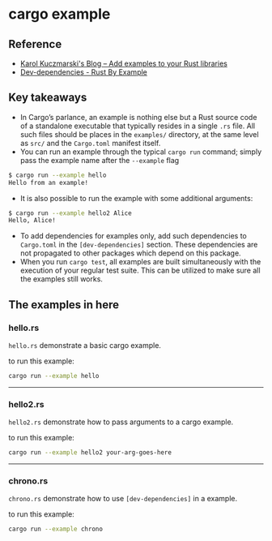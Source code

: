 # cargo example

## Reference

+ [Karol Kuczmarski's Blog – Add examples to your Rust libraries](http://xion.io/post/code/rust-examples.html)
+ [Dev-dependencies - Rust By Example](https://doc.rust-lang.org/rust-by-example/testing/dev_dependencies.html)

## Key takeaways

+ In Cargo’s parlance, an example is nothing else but a Rust source code of a standalone executable that typically resides in a single `.rs` file. All such files should be places in the `examples/` directory, at the same level as `src/` and the `Cargo.toml` manifest itself.
+ You can run an example through the typical `cargo run` command; simply pass the example name after the `--example` flag

```sh
$ cargo run --example hello
Hello from an example!
```

+ It is also possible to run the example with some additional arguments:

```sh
$ cargo run --example hello2 Alice
Hello, Alice!
```

+ To add dependencies for examples only, add such dependencies to `Cargo.toml` in the `[dev-dependencies]` section. These dependencies are not propagated to other packages which depend on this package.
+ When you run `cargo test`, all examples are built simultaneously with the execution of your regular test suite. This can be utilized to make sure all the examples still works.

## The examples in here

### hello.rs

`hello.rs` demonstrate a basic cargo example.

to run this example:

```sh
cargo run --example hello
```

---

### hello2.rs

`hello2.rs` demonstrate how to pass arguments to a cargo example.

to run this example:

```sh
cargo run --example hello2 your-arg-goes-here
```

---

### chrono.rs

`chrono.rs` demonstrate how to use `[dev-dependencies]` in a example.

to run this example:

```sh
cargo run --example chrono
```
